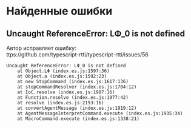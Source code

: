 Найденные ошибки
================

Uncaught ReferenceError: LΦ_0 is not defined
--------------------------------------------

Автор исправляет ошибку:  
ttps://github.com/typescript-rtti/typescript-rtti/issues/56

```
Uncaught ReferenceError: LΦ_0 is not defined
    at Object.LΦ (index.es.js:1597:36)
    at Object.a (index.es.js:1592:23)
    at new StopCommand (index.es.js:1617:136)
    at stopCommandResolver (index.es.js:1704:12)
    at IoC.resolve (index.es.js:1987:16)
    at Function.resolve (index.es.js:1977:42)
    at resolve (index.es.js:2193:16)
    at convertAgentMessage (index.es.js:1919:12)
    at AgentMessageInterpretCommand.execute (index.es.js:1935:34)
    at MacroCommand.execute (index.es.js:1338:21)
```